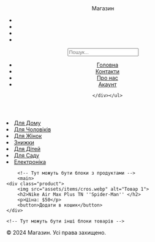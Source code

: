 <!DOCTYPE html>
<html lang="en">
<head>
    <meta charset="UTF-8">
    <meta name="viewport" content="width=device-width, initial-scale=1.0">
    <title>Магазин</title>
    <link rel="stylesheet" href="assets/css/style.css">
</head>
<body>
    <header>
  <div class="logo">Магазин</div>
  <ul class="social-icon " data-wow-duration="0.8s" data-wow-delay="0.7s">
                                <li><a href="#"><i class="fa fa-youtube"></i></a></li>
                                <li><a href="#"><i class="fa fa-twitter"></i></a></li>
                                <li><a href="#"><i class="fa fa-instagram"></i></a></li>
                                <li><a href="#"><i class="fa fa-telegram"></i></a></li>
                            </ul>
  <input type="text" class="search" placeholder="Пошук...">
  <nav>
    <ul>
        <div class="nav">
            <li><a href="">Головна</a></li>
         <li><a href="">Контакти </a></li>
       <li> <a href="">Про нас</a></li>
        <li><a href="">Акаунт</a></li>
      
        
    </div></ul>
  </nav>
</header>
<div class="katalog">
<li><a href="">Для Дому</a></li>
<li><a href="">Для Чоловіків </a></li>
<li><a href="">Для Жінок</a></li>
<li><a href="">Знижки</a></li>
<li><a href="">Для Дітей</a></li>
<li><a href="">Для Саду </a></li>
<li><a href="">Електроніка </a></li>
</div>

   
        <!-- Тут можуть бути блоки з продуктами -->
        <main>
    <div class="product">
        <img src="assets/items/cros.webp" alt="Товар 1">
        <h2>Nike Air Max Plus TN ''Spider-Man'' </h2>
        <p>Ціна: $50</p>
        <button>Додати в кошик</button>
    </div>
    
    <!-- Тут можуть бути інші блоки товарів -->
</main>
<script src="assets/js/shop.js"></script>
    <footer>
        <p>&copy; 2024 Магазин. Усі права захищено.</p>
    </footer>
    <script src="https://kit.fontawesome.com/f96ac301c9.js" crossorigin="anonymous"></script>
</body>
</html>
